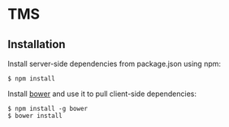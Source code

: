 TMS
==========================

Installation
--------------------------

Install server-side dependencies from package.json using npm:

    $ npm install

Install [bower] and use it to pull client-side dependencies:

    $ npm install -g bower
    $ bower install

[bower]: http://bower.io/
